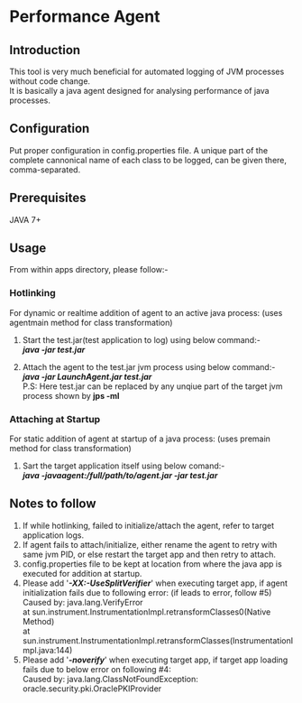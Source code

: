 # Performance Agent

## Introduction 

This tool is very much beneficial for automated logging of JVM processes without code change.</br>
It is basically a java agent designed for analysing performance of java processes.

## Configuration
Put proper configuration in config.properties file. A unique part of the complete cannonical name of each class to be logged, can be given there, comma-separated.

## Prerequisites
JAVA 7+

## Usage

From within apps directory, please follow:- </br>
### Hotlinking

For dynamic or realtime addition of agent to an active java process: (uses agentmain method for class transformation)
1. Start the test.jar(test application to log) using below command:- </br>
	***java -jar test.jar***
	
2. Attach the agent to the test.jar jvm process using below command:- </br>
	***java -jar LaunchAgent.jar test.jar*** </br>
P.S: Here test.jar can be replaced by any unqiue part of the target jvm process shown by **jps -ml**
	
### Attaching at Startup

For static addition of agent at startup of a java process: (uses premain method for class transformation)
1. Sart the target application itself using below comand:- </br>
	***java -javaagent:/full/path/to/agent.jar -jar test.jar*** </br>
  
## Notes to follow

1. If while hotlinking, failed to initialize/attach the agent, refer to target application logs.
2. If agent fails to attach/initialize, either rename the agent to retry with same jvm PID, or else restart the target app and then retry to attach.
3. config.properties file to be kept at location from where the java app is executed for addition at startup.
4. Please add '***-XX:-UseSplitVerifier***' when executing target app, if agent initialization fails due to following error: (if leads to error, follow #5) </br>
  Caused by: java.lang.VerifyError </br>
at sun.instrument.InstrumentationImpl.retransformClasses0(Native Method) </br>
at sun.instrument.InstrumentationImpl.retransformClasses(InstrumentationImpl.java:144) </br>
5. Please add '***-noverify***' when executing target app, if target app loading fails due to below error on following #4: </br>
Caused by: java.lang.ClassNotFoundException: oracle.security.pki.OraclePKIProvider
